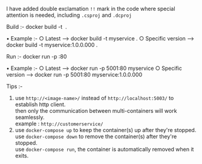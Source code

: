 
I have added double exclamation `!!` mark in the code where special attention is needed, including `.csproj` and `.dcproj`

Build :- docker build -t <image> .

• Example :- 
	○ Latest --> docker build -t myservice .
	○ Specific version --> docker build -t myservice:1.0.0.000 .

Run :- docker run -p <port>:80 <image>

• Example :- 
	○ Latest --> docker run -p 5001:80 myservice
   ○ Specific version --> docker run -p 5001:80 myservice:1.0.0.000

Tips :-

1. use `http://<image-name>/` instead of `http://localhost:5003/` to establish http client.\
   then only the communication between multi-containers will work seamlessly.\
   example : `http://customerservice/`
2. use `docker-compose up` to keep the container(s) up after they're stopped.\
   use `docker-compose down` to remove the container(s) after they're stopped.\
   use `docker-compose run`, the container is automatically removed when it exits.
